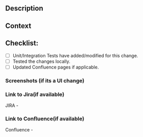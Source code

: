 ## Description
<!--- Describe your changes in detail -->

## Context
<!--- Why is this change required? What problem does it solve? -->


## Checklist:
<!--- Go over all the following points, and put an `x` in all the boxes that apply. -->
- [ ] Unit/Integration Tests have added/modified for this change.
- [ ] Tested the changes locally.
- [ ] Updated Confluence pages if applicable.

### Screenshots (if its a UI change)
<!--- Add screenshots for easier PR review -->

### Link to Jira(if available)
JIRA - 

### Link to Confluence(if available)
Confluence - 

